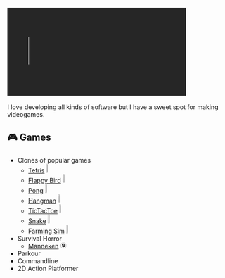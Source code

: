 ![Welcome](./Assets/Welcome.gif)

I love developing all kinds of software but I have a sweet spot for making videogames.

## 🎮 Games
### 
- Clones of popular games
  - [Tetris](https://github.com/Nizar1999/Yet-Another-Tetris-Clone) <img src="https://www.vectorlogo.zone/logos/unity3d/unity3d-icon.svg" width = 3%; height=3% />
  - [Flappy Bird](https://github.com/Nizar1999/Yet-Another-Flappy-Bird-Clone) <img src="https://www.vectorlogo.zone/logos/unity3d/unity3d-icon.svg" width = 3%; height=3% />
  - [Pong](https://github.com/Nizar1999/Yet-Another-Pong-Clone) <img src="https://www.vectorlogo.zone/logos/unity3d/unity3d-icon.svg" width = 3%; height=3% />
  - [Hangman](https://github.com/Nizar1999/Yet-Another-Hangman-Clone) <img src="https://www.vectorlogo.zone/logos/unity3d/unity3d-icon.svg" width = 3%; height=3% />
  - [TicTacToe](https://github.com/Nizar1999/Unbeatable-TicTacToe) <img src="https://www.vectorlogo.zone/logos/unity3d/unity3d-icon.svg" width = 3%; height=3% />
  - [Snake](https://github.com/Nizar1999/Yet-Another-Snake-Clone) <img src="https://www.vectorlogo.zone/logos/unity3d/unity3d-icon.svg" width = 3%; height=3% />
  - [Farming Sim](https://github.com/Nizar1999/Farming-Sim) <img src="https://www.vectorlogo.zone/logos/unity3d/unity3d-icon.svg" width = 3%; height=3% />
- Survival Horror
  - [Manneken](https://github.com/Nizar1999/Manneken) <img src="https://github.com/Nizar1999/Nizar1999/blob/main/Assets/unrealengine.svg" width = 3%; height=3% />
- Parkour
- Commandline
- 2D Action Platformer
